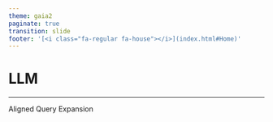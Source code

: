 ```yaml
---
theme: gaia2
paginate: true
transition: slide
footer: '[<i class="fa-regular fa-house"></i>](index.html#Home)'
---
```

<!-- _class: lead -->
# LLM

---

Aligned Query Expansion

